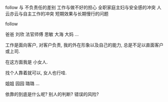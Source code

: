 follow 与 不负责任的差别
工作与做不好的担心
全职家庭主妇与安全感的冲突
人云亦云与自主工作的冲突
短期效果与长期慢行的问题


follow

爸爸
刘欣
法官师傅
思敏
大海
大妈
...


工作是面向客户, 对客户负责, 我的外在形象以及自己的能力, 总是不足以直面客户或上司.

在这方面我是 小女人. 

找个人靠着就可以, 女人也行哇. 

姐姐
园园
璐璐
...


依靠的到底是什么呢? 别人的判断? 错误的风险? 



